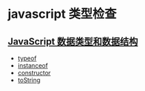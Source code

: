 # javascript 类型检查

## [JavaScript 数据类型和数据结构](https://developer.mozilla.org/zh-CN/docs/Web/JavaScript/Data_structures)

- [typeof](https://developer.mozilla.org/zh-CN/docs/Web/JavaScript/Reference/Operators/typeof)
- [instanceof](https://developer.mozilla.org/zh-CN/docs/Web/JavaScript/Reference/Operators/instanceof)
- [constructor]()
- [toString]()